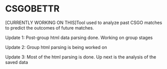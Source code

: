 # CSGOBETTR
[CURRENTLY WORKING ON THIS]Tool used to analyze past CSGO matches to predict the outcomes of future matches.

Update 1: Post-group html data parsing done. Working on group stages

Update 2: Group html parsing is being worked on

Update 3: Most of the html parsing is done. Up next is the analysis of the saved data
